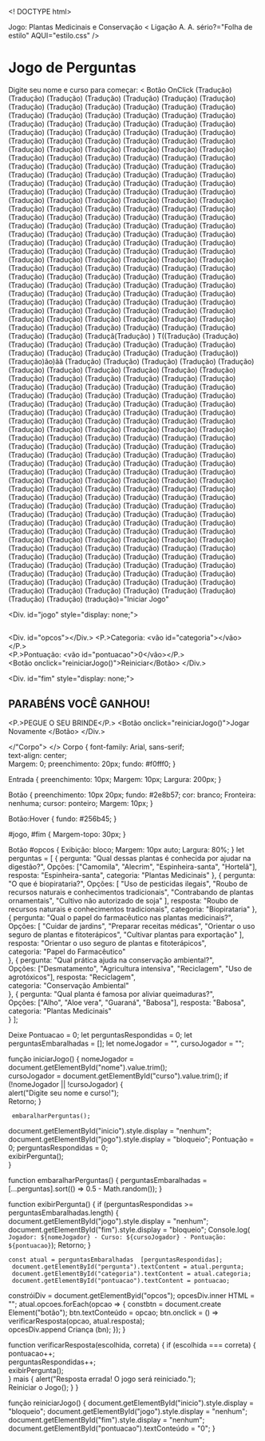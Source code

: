 <! DOCTYPE html>
<HTML Lang="PT-BR">
<Cabeça.>
  <Meta Charset="UTF-8" />
  <Meta Nome="Visualização" Conteúdo="largura = largura do dispositivo, escala inicial = 1,0"/>
  <Título>Jogo: Plantas Medicinais e Conservação</Título>
  < Ligação   A. A. sério?="Folha de estilo" AQUI="estilo.css" />
</Cabeça.>
<Corpo>
  <Div. ID="Início">
    <H1>Jogo de Perguntas</H1>
    <P.>Digite seu nome e curso para começar:</P.>
    <Entrada Tipo="Texto" ID="Nome" espaço Reservado="Seu nome">
    <Entrada Tipo="Texto" ID="Curso" espaço Reservado="Seu curso">
    <                Botão                  OnClick (Tradução) (Tradução) (Tradução) (Tradução) (Tradução) (Tradução) (Tradução) (Tradução) (Tradução) (Tradução) (Tradução) (Tradução) (Tradução) (Tradução) (Tradução) (Tradução) (Tradução) (Tradução) (Tradução) (Tradução) (Tradução) (Tradução) (Tradução) (Tradução) (Tradução) (Tradução) (Tradução) (Tradução) (Tradução) (Tradução) (Tradução) (Tradução) (Tradução) (Tradução) (Tradução) (Tradução) (Tradução) (Tradução) (Tradução) (Tradução) (Tradução) (Tradução) (Tradução) (Tradução) (Tradução) (Tradução) (Tradução) (Tradução) (Tradução) (Tradução) (Tradução) (Tradução) (Tradução) (Tradução) (Tradução) (Tradução) (Tradução) (Tradução) (Tradução) (Tradução) (Tradução) (Tradução) (Tradução) (Tradução) (Tradução) (Tradução) (Tradução) (Tradução) (Tradução) (Tradução) (Tradução) (Tradução) (Tradução) (Tradução) (Tradução) (Tradução) (Tradução) (Tradução) (Tradução) (Tradução) (Tradução) (Tradução) (Tradução) (Tradução) (Tradução) (Tradução) (Tradução) (Tradução) (Tradução) (Tradução) (Tradução) (Tradução) (Tradução) (Tradução) (Tradução) (Tradução) (Tradução) (Tradução) (Tradução) (Tradução) (Tradução) (Tradução) (Tradução) (Tradução) (Tradução) (Tradução) (Tradução) (Tradução) (Tradução) (Tradução) (Tradução) (Tradução) (Tradução) (Tradução) (Tradução) (Tradução) (Tradução) (Tradução) (Tradução) (Tradução) (Tradução) (Tradução) (Tradução) (Tradução) (Tradução) (Tradução) (Tradução) (Tradução) (Tradução) (Tradução) (Tradução) (Tradução) (Tradução) (Tradução) (Tradução) (Tradução) (Tradução) (Tradução) (Tradução) (Tradução) (Tradução) (Tradução) (Tradução) (Tradução) (Tradução) (Tradução) (Tradução) (Tradução) (Tradução) (Tradução) (Tradução) (Tradução) (Tradução) (Tradução) (Tradução) (Tradução) (Tradução) (Tradução) (Tradução) (Tradução) (Tradução) (Tradução) (Tradução) (Tradução) (Tradução) (Tradução) (Tradução) (Tradução) (Tradução) (Tradução) (Tradução) (Traduçã(Tradução) ) T((Tradução) (Tradução) (Tradução) (Tradução) (Tradução) (Tradução) (Tradução) (Tradução) (Tradução) (Tradução) (Tradução) (Tradução) (Tradução) (Tradução)) (Tradução)ão)ãã (Tradução) (Tradução) (Tradução) (Tradução) (Tradução) (Tradução) (Tradução) (Tradução) (Tradução) (Tradução) (Tradução) (Tradução) (Tradução) (Tradução) (Tradução) (Tradução) (Tradução) (Tradução) (Tradução) (Tradução) (Tradução) (Tradução) (Tradução) (Tradução) (Tradução) (Tradução) (Tradução) (Tradução) (Tradução) (Tradução) (Tradução) (Tradução) (Tradução) (Tradução) (Tradução) (Tradução) (Tradução) (Tradução) (Tradução) (Tradução) (Tradução) (Tradução) (Tradução) (Tradução) (Tradução) (Tradução) (Tradução) (Tradução) (Tradução) (Tradução) (Tradução) (Tradução) (Tradução) (Tradução) (Tradução) (Tradução) (Tradução) (Tradução) (Tradução) (Tradução) (Tradução) (Tradução) (Tradução) (Tradução) (Tradução) (Tradução) (Tradução) (Tradução) (Tradução) (Tradução) (Tradução) (Tradução) (Tradução) (Tradução) (Tradução) (Tradução) (Tradução) (Tradução) (Tradução) (Tradução) (Tradução) (Tradução) (Tradução) (Tradução) (Tradução) (Tradução) (Tradução) (Tradução) (Tradução) (Tradução) (Tradução) (Tradução) (Tradução) (Tradução) (Tradução) (Tradução) (Tradução) (Tradução) (Tradução) (Tradução) (Tradução) (Tradução) (Tradução) (Tradução) (Tradução) (Tradução) (Tradução) (Tradução) (Tradução) (Tradução) (Tradução) (Tradução) (Tradução) (Tradução) (Tradução) (Tradução) (Tradução) (Tradução) (Tradução) (Tradução) (Tradução) (Tradução) (Tradução) (Tradução) (Tradução) (Tradução) (Tradução) (Tradução) (Tradução) (Tradução) (Tradução) (Tradução) (Tradução) (Tradução) (Tradução) (Tradução) (Tradução) (Tradução) (Tradução) (Tradução) (Tradução) (Tradução) (Tradução) (Tradução) (Tradução) (Tradução) (Tradução) (Tradução) (Tradução) (Tradução) (Tradução) (Tradução) (Tradução) (Tradução) (Tradução) (Tradução) (Tradução) (Tradução) (Tradução) (Tradução) (Tradução) (Tradução) (Tradução) (Tradução) (Tradução) (Tradução) (Tradução) (Tradução) (Tradução) (tradução)="Iniciar Jogo"
  </div>

 <Div. id="jogo" style="display: none;"> 
    <H2 ID="pergunta"></H2>
 <Div. id="opcos"></Div.> 
      <P.>Categoria:  <vão id="categoria"></vão></P.>       
      <P.>Pontuação:  <vão id="pontuacao">0</vão></P.>       
     <Botão onclick="reiniciarJogo()">Reiniciar</Botão> 
 </Div.> 

 <Div. id="fim" style="display: none;"> 
    <H2>PARABÉNS VOCÊ GANHOU!</H2>
     <P.>PEGUE O SEU BRINDE</P.> 
      <Botão onclick="reiniciarJogo()">Jogar Novamente </Botão> 
 </Div.> 

 <Roteiro  SRC="script.js"></Roteiro> <Roteiro  SRC="script.js"></Roteiro>
</"Corpo">
</<HTML>>
Corpo {
     font-family: Arial, sans-serif;   
     text-align: center;   
 Margem: 0; 
 preenchimento: 20px; 
 fundo: #f0fff0; 
}

Entrada {
 preenchimento: 10px; 
 Margem: 10px; 
 Largura: 200px; 
}

Botão {
 preenchimento: 10px 20px; 
 fundo: #2e8b57; 
 cor: branco; 
 Fronteira: nenhuma; 
 cursor: ponteiro; 
 Margem: 10px; 
}

Botão:Hover {
 fundo: #256b45; 
}

#jogo, #fim {
 Margem-topo: 30px; 
}

Botão #opcos {
 Exibição: bloco; 
 Margem: 10px auto; 
 Largura: 80%; 
}
let perguntas = [
   { 
     pergunta: "Qual dessas plantas é conhecida por ajudar na digestão?", 
 Opções: ["Camomila", "Alecrim", "Espinheira-santa", "Hortelã"],
     resposta: "Espinheira-santa", 
     categoria: "Plantas Medicinais" 
   }, 
   { 
     pergunta: "O que é biopirataria?", 
 Opções: [
      "Uso de pesticidas ilegais",
      "Roubo de recursos naturais e conhecimentos tradicionais",
      "Contrabando de plantas ornamentais",
      "Cultivo não autorizado de soja"
    ],
     resposta: "Roubo de recursos naturais e conhecimentos tradicionais", 
     categoria: "Biopirataria" 
   }, 
   { 
     pergunta: "Qual o papel do farmacêutico nas plantas medicinais?", 
 Opções: [
      "Cuidar de jardins",
      "Preparar receitas médicas",
      "Orientar o uso seguro de plantas e fitoterápicos",
       "Cultivar plantas para exportação" 
    ],
       resposta: "Orientar o uso seguro de plantas e fitoterápicos",   
       categoria: "Papel do Farmacêutico"   
   }, 
   { 
       pergunta: "Qual prática ajuda na conservação ambiental?",   
 Opções: ["Desmatamento", "Agricultura intensiva", "Reciclagem", "Uso de agrotóxicos"],
       resposta: "Reciclagem",   
       categoria: "Conservação Ambiental"   
   }, 
   { 
       pergunta: "Qual planta é famosa por aliviar queimaduras?",   
 Opções: ["Alho", "Aloe vera", "Guaraná", "Babosa"],
       resposta: "Babosa",   
       categoria: "Plantas Medicinais"   
   } 
];

Deixe Pontuacao = 0;
let perguntasRespondidas = 0;
let perguntasEmbaralhadas = [];
let nomeJogador = "", cursoJogador = "";

função iniciarJogo() {
     nomeJogador = document.getElementById("nome").value.trim();   
 cursoJogador = document.getElementById("curso").value.trim(); 
     if (!nomeJogador || !cursoJogador) {   
       alert("Digite seu nome e curso!");   
 Retorno; 
   } 

     embaralharPerguntas();   
 document.getElementById("inicio").style.display = "nenhum"; 
 document.getElementById("jogo").style.display = "bloqueio"; 
 Pontuação = 0; 
     perguntasRespondidas = 0;   
     exibirPergunta();   
}

function embaralharPerguntas() {
    perguntasEmbaralhadas =   [...perguntas].sort(() => 0.5 - Math.random());
}

function exibirPergunta() {
     if (perguntasRespondidas >= perguntasEmbaralhadas.length) {   
 document.getElementById("jogo").style.display = "nenhum"; 
 document.getElementById("fim").style.display = "bloqueio"; 
 Console.log( `Jogador: ${nomeJogador} - Curso: ${cursoJogador} - Pontuação: ${pontuacao}`);
 Retorno; 
   } 

    const atual = perguntasEmbaralhadas  [perguntasRespondidas];
     document.getElementById("pergunta").textContent = atual.pergunta;   
     document.getElementById("categoria").textContent = atual.categoria;   
     document.getElementById("pontuacao").textContent = pontuacao;   

 constróiDiv = document.getElementByid("opcos"); 
 opcesDiv.inner HTML = ""; 
   atual.opcoes.forEach(opcao => { 
 constbtn = document.create Element("botão"); 
 btn.textConteúdo = opcao; 
       btn.onclick = () => verificarResposta(opcao, atual.resposta);   
 opcesDiv.append Criança (bn); 
   }); 
}

function verificarResposta(escolhida, correta) {
     if (escolhida === correta) {   
       pontuacao++;   
       perguntasRespondidas++;   
       exibirPergunta();   
 } mais { 
       alert("Resposta errada! O jogo será reiniciado.");   
 Reiniciar o Jogo(); 
   } 
}

função reiniciarJogo() {
 document.getElementById("inicio").style.display = "bloqueio"; 
 document.getElementById("jogo").style.display = "nenhum"; 
 document.getElementById("fim").style.display = "nenhum"; 
 document.getElementById("pontuacao").textConteúdo = "0"; 
}

